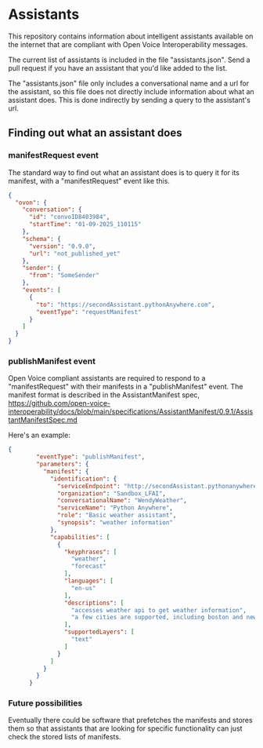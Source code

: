 # Assistants
This repository contains information about intelligent assistants available on the internet  that are compliant with Open Voice Interoperability messages.

The current list of assistants is included in the file "assistants.json". Send a pull request if you have an assistant that you'd like added to the list. 

The "assistants.json" file only includes a conversational name and a url for the assistant, so this file does not directly include information about what an assistant does. This is done indirectly by sending a query to the assistant's url.

## Finding out what an assistant does

### manifestRequest event
The standard way to find out what an assistant does is to query it for its manifest, with a "manifestRequest" event like this. 

```json
{
  "ovon": {
    "conversation": {
      "id": "convoID8403984",
      "startTime": "01-09-2025_110115"
    },
    "schema": {
      "version": "0.9.0",
      "url": "not_published_yet"
    },
    "sender": {
      "from": "SomeSender"
    },
    "events": [
      {
        "to": "https://secondAssistant.pythonAnywhere.com",
        "eventType": "requestManifest"
      }
    ]
  }
}
```

### publishManifest event
Open Voice compliant assistants are required to respond to a "manifestRequest" with their manifests in a "publishManifest" event. The manifest format is described in the AssistantManifest spec, https://github.com/open-voice-interoperability/docs/blob/main/specifications/AssistantManifest/0.9.1/AssistantManifestSpec.md

Here's an example:
```json
{
        "eventType": "publishManifest",
        "parameters": {
          "manifest": {
            "identification": {
              "serviceEndpoint": "http://secondAssistant.pythonanywhere.com",
              "organization": "Sandbox_LFAI",
              "conversationalName": "WendyWeather",
              "serviceName": "Python Anywhere",
              "role": "Basic weather assistant",
              "synopsis": "weather information"
            },
            "capabilities": [
              {
                "keyphrases": [
                  "weather",
                  "forecast"
                ],
                "languages": [
                  "en-us"
                ],
                "descriptions": [
                  "accesses weather api to get weather information",
                  "a few cities are supported, including boston and new york"
                ],
                "supportedLayers": [
                  "text"
                ]
              }
            ]
          }
        }
      }
```

### Future possibilities


Eventually there could be software that prefetches the manifests and stores them so that assistants that are looking for specific functionality can just check the stored lists of manifests. 
